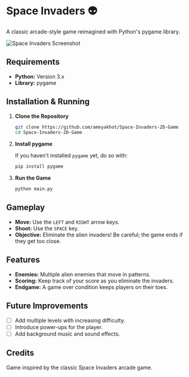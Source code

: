 # Space Invaders :alien:

A classic arcade-style game reimagined with Python's pygame library.

![Space Invaders Screenshot](./space-invader.png)

## Requirements

- **Python:** Version 3.x
- **Library:** pygame

## Installation & Running

1. **Clone the Repository**

    ```bash
    git clone https://github.com/ameyakhot/Space-Invaders-2D-Game
    cd Space-Invaders-2D-Game
    ```

2. **Install pygame**

    If you haven't installed `pygame` yet, do so with:

    ```bash
    pip install pygame
    ```

3. **Run the Game**

    ```bash
    python main.py
    ```

## Gameplay

- **Move:** Use the `LEFT` and `RIGHT` arrow keys.
- **Shoot:** Use the `SPACE` key.
- **Objective:** Eliminate the alien invaders! Be careful; the game ends if they get too close.

## Features

- **Enemies:** Multiple alien enemies that move in patterns.
- **Scoring:** Keep track of your score as you eliminate the invaders.
- **Endgame:** A game over condition keeps players on their toes.

## Future Improvements

- [ ] Add multiple levels with increasing difficulty.
- [ ] Introduce power-ups for the player.
- [ ] Add background music and sound effects.

## Credits

Game inspired by the classic Space Invaders arcade game.
